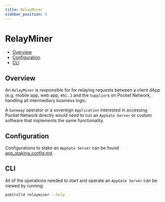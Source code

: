 ```yaml
---
title: RelayMiner
sidebar_position: 5
---
```


# RelayMiner <!-- omit in toc -->

- [Overview](#overview)
- [Configuration](#configuration)
- [CLI](#cli)

## Overview

An `RelayMiner` is responsible for  for relaying requests between a client dApp
(e.g. mobile app, web app, etc...) and the `Supplier`s on Pocket Network, handling
all intermediary business logic.

A `Gateway` operator or a sovereign `Application` interested in accessing Pocket
Network directly would need to run an `AppGate Server` or custom software that
implements the same functionality.

## Configuration

Configurations to stake an `AppGate Server` can be found [app_staking_config.md](../configs/appgate_server_config.md).

## CLI

All of the operations needed to start and operate an `AppGate Server` can be viewed by running:

```bash
poktrolld relayminer --help
```
